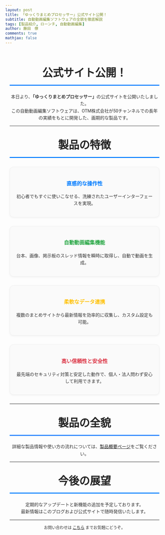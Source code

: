 ```yaml
---
layout: post
title: 「ゆっくりまとめプロセッサー」公式サイト公開！
subtitle: 自動動画編集ソフトウェアの全貌を徹底解説
tags: [製品紹介, ローンチ, 自動動画編集]
author: 藤田　僚
comments: true
mathjax: false
---
```


<!-- ページ全体のスタイル -->
<style>
  @import url('https://fonts.googleapis.com/css2?family=Roboto:wght@400;500;700&display=swap');

  .page-content {
    font-family: 'Roboto', sans-serif;
    line-height: 1.6;
    color: #333;
    max-width: 900px;
    margin: 0 auto;
    padding: 1em;
  }
  .section-title {
    text-align: center;
    font-size: 2.4em;
    margin-top: 1em;
    margin-bottom: 0.7em;
    color: #222;
    border-bottom: 3px solid #007BFF;
    padding-bottom: 0.3em;
  }
  .feature-item {
    text-align: center;
    padding: 1.2em;
    margin: 2em auto;
    border: 1px solid #eee;
    border-radius: 12px;
    background-color: #fafafa;
    max-width: 700px;
    box-shadow: 0 2px 6px rgba(0,0,0,0.05);
    transition: transform 0.3s ease, box-shadow 0.3s ease;
  }
  .feature-item:hover {
    transform: translateY(-5px);
    box-shadow: 0 4px 12px rgba(0,0,0,0.15);
  }
  @media screen and (max-width: 768px) {
    .section-title { font-size: 2em; }
    .feature-item { padding: 1em; margin: 1.5em; }
  }
</style>

<div class="page-content">

  <h2 class="section-title">公式サイト公開！</h2>

  <p style="text-align: center;">
    本日より、<strong>「ゆっくりまとめプロセッサー」</strong>の公式サイトを公開いたしました。<br>
    この自動動画編集ソフトウェアは、OTM株式会社が50チャンネルでの長年の実績をもとに開発した、画期的な製品です。
  </p>

  <hr>

  <h2 class="section-title">製品の特徴</h2>

  <div class="feature-item">
    <h3 style="color:#007BFF;">直感的な操作性</h3>
    <p>初心者でもすぐに使いこなせる、洗練されたユーザーインターフェースを実現。</p>
  </div>

  <div class="feature-item">
    <h3 style="color:#28A745;">自動動画編集機能</h3>
    <p>台本、画像、掲示板のスレッド情報を瞬時に取得し、自動で動画を生成。</p>
  </div>

  <div class="feature-item">
    <h3 style="color:#FFC107;">柔軟なデータ連携</h3>
    <p>複数のまとめサイトから最新情報を効率的に収集し、カスタム設定も可能。</p>
  </div>

  <div class="feature-item">
    <h3 style="color:#DC3545;">高い信頼性と安全性</h3>
    <p>最先端のセキュリティ対策と安定した動作で、個人・法人問わず安心して利用できます。</p>
  </div>

  <hr>

  <h2 class="section-title">製品の全貌</h2>
  <p style="text-align: center;">
    詳細な製品情報や使い方の流れについては、<a href="{{ '/製品概要' | relative_url }}">製品概要ページ</a>をご覧ください。
  </p>

  <hr>

  <h2 class="section-title">今後の展望</h2>
  <p style="text-align: center;">
    定期的なアップデートと新機能の追加を予定しております。<br>
    最新情報はこのブログおよび公式サイトで随時発信いたします。
  </p>

  <hr>

  <p style="text-align: center; font-size: 0.9em;">
    お問い合わせは <a href="mailto:fujita.otm@gmail.com">こちら</a> までお気軽にどうぞ。
  </p>

</div>
